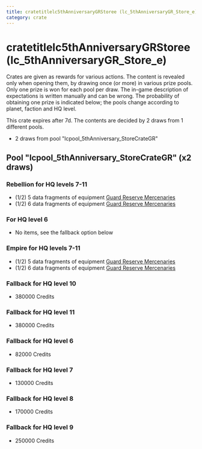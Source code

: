 ```yaml
---
title: cratetitlelc5thAnniversaryGRStoree (lc_5thAnniversaryGR_Store_e)
category: crate
---
```


# cratetitlelc5thAnniversaryGRStoree (lc_5thAnniversaryGR_Store_e)

Crates are given as rewards for various actions. The content is revealed only when opening them, by drawing once (or more) in various prize pools. Only one prize is won for each pool per draw. The in-game description of expectations is written manually and can be wrong. The probability of obtaining one prize is indicated below; the pools change according to planet, faction and HQ level.

This crate expires after 7d. The contents are decided by 2 draws from 1 different pools.
  * 2 draws from pool "lcpool_5thAnniversary_StoreCrateGR"

## Pool "lcpool_5thAnniversary_StoreCrateGR" (x2 draws)

### Rebellion for HQ levels 7-11

  * (1/2) 5 data fragments of equipment [Guard Reserve Mercenaries](eqpRebelCantinaSummonMerc)
  * (1/2) 6 data fragments of equipment [Guard Reserve Mercenaries](eqpRebelCantinaSummonMerc)

### For HQ level 6

  * No items, see the fallback option below

### Empire for HQ levels 7-11

  * (1/2) 5 data fragments of equipment [Guard Reserve Mercenaries](eqpEmpireCantinaSummonMerc)
  * (1/2) 6 data fragments of equipment [Guard Reserve Mercenaries](eqpEmpireCantinaSummonMerc)

### Fallback for HQ level 10

  * 380000 Credits

### Fallback for HQ level 11

  * 380000 Credits

### Fallback for HQ level 6

  * 82000 Credits

### Fallback for HQ level 7

  * 130000 Credits

### Fallback for HQ level 8

  * 170000 Credits

### Fallback for HQ level 9

  * 250000 Credits